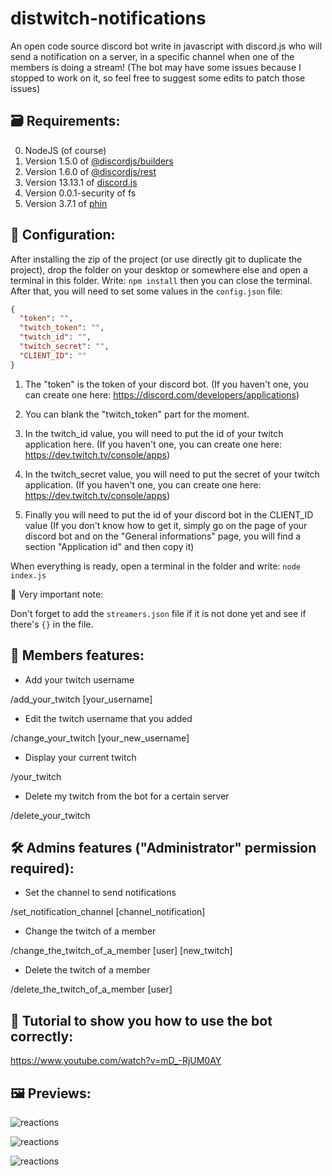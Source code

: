 # distwitch-notifications
An open code source discord bot write in javascript with discord.js who will send a notification on a server, in a specific channel when one of the members is doing a stream! (The bot may have some issues because I stopped to work on it, so feel free to suggest some edits to patch those issues)

## 🗃️ Requirements:
0. NodeJS (of course)
1. Version 1.5.0 of [@discordjs/builders](https://www.npmjs.com/package/@discordjs/builders/v/1.5.0)
2. Version 1.6.0 of [@discordjs/rest](https://www.npmjs.com/package/@discordjs/rest/v/1.6.0)
3. Version 13.13.1 of [discord.js](https://www.npmjs.com/package/discord.js/v/13.13.1)
4. Version 0.0.1-security of fs
5. Version 3.7.1 of [phin](https://www.npmjs.com/package/phin/v/3.7.0)

## 🔧 Configuration:

After installing the zip of the project (or use directly git to duplicate the project), drop the folder on your desktop or somewhere else and open a terminal in this folder. Write: ```npm install``` then you can close the terminal. After that, you will need to set some values in the ```config.json``` file: 

```json
{
  "token": "",
  "twitch_token": "",
  "twitch_id": "",
  "twitch_secret": "",
  "CLIENT_ID": ""
}
```

1. The "token" is the token of your discord bot. (If you haven't one, you can create one here: https://discord.com/developers/applications)

2. You can blank the "twitch_token" part for the moment.

3. In the twitch_id value, you will need to put the id of your twitch application here. (If you haven't one, you can create one here: https://dev.twitch.tv/console/apps)

4. In the twitch_secret value, you will need to put the secret of your twitch application. (If you haven't one, you can create one here: https://dev.twitch.tv/console/apps)

5. Finally you will need to put the id of your discord bot in the CLIENT_ID value (If you don't know how to get it, simply go on the page of your discord bot and on the "General informations" page, you will find a section "Application id" and then copy it)

When everything is ready, open a terminal in the folder and write: ```node index.js```

📝 Very important note:

Don't forget to add the ```streamers.json``` file if it is not done yet and see if there's ```{}``` in the file.

## 👥 Members features:

- Add your twitch username

/add_your_twitch [your_username]

- Edit the twitch username that you added

/change_your_twitch [your_new_username]

- Display your current twitch

/your_twitch

- Delete my twitch from the bot for a certain server

/delete_your_twitch

## 🛠️ Admins features ("Administrator" permission required):

- Set the channel to send notifications

/set_notification_channel [channel_notification]

- Change the twitch of a member

/change_the_twitch_of_a_member [user]  [new_twitch]

- Delete the twitch of a member

/delete_the_twitch_of_a_member [user]

## 🎥 Tutorial to show you how to use the bot correctly:

https://www.youtube.com/watch?v=mD_-RjUM0AY

## 🖼️ Previews:

![reactions](https://user-images.githubusercontent.com/67482496/226495495-294d75da-fcb5-427a-ab41-e4d7e24e097d.png)

![reactions](https://user-images.githubusercontent.com/67482496/226495620-3ab5e5d6-00c9-4f8a-b94b-e1f2003d62e2.png)

![reactions](https://user-images.githubusercontent.com/67482496/226496024-4e6913d2-c5fd-4d9c-8b6a-154d62075268.png)
